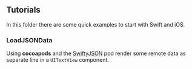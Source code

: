 ## Tutorials
In this folder there are some quick examples to start with Swift and iOS.

### LoadJSONData
Using **cocoapods** and the [SwiftyJSON](https://github.com/SwiftyJSON/SwiftyJSON) pod render some remote data as separate line in a `UITextView` component.